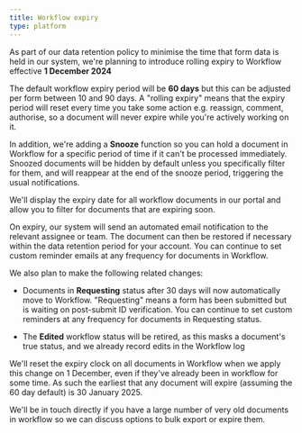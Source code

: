 ```yaml
---
title: Workflow expiry
type: platform
---
```


As part of our data retention policy to minimise the time that form data is held in our system, we're planning to introduce rolling expiry to Workflow effective **1 December 2024**

The default workflow expiry period will be **60 days** but this can be adjusted per form between 10 and 90 days. A "rolling expiry" means that the expiry period will reset every time you take some action e.g. reassign, comment, authorise, so a document will never expire while you're actively working on it.

In addition, we're adding a **Snooze** function so you can hold a document in Workflow for a specific period of time if it can't be processed immediately. Snoozed documents will be hidden by default unless you specifically filter for them, and will reappear at the end of the snooze period, triggering the usual notifications.

We'll display the expiry date for all workflow documents in our portal and allow you to filter for documents that are expiring soon.

On expiry, our system will send an automated email notification to the relevant assignee or team. The document can then be restored if necessary within the data retention period for your account. You can continue to set custom reminder emails at any frequency for documents in Workflow.

We also plan to make the following related changes:

* Documents in **Requesting** status after 30 days will now automatically move to Workflow. "Requesting" means a form has been submitted but is waiting on post-submit ID verification. You can continue to set custom reminders at any frequency for documents in Requesting status.

* The **Edited** workflow status will be retired, as this masks a document's true status, and we already record edits in the Workflow log

We'll reset the expiry clock on all documents in Workflow when we apply this change on 1 December, even if they've already been in workflow for some time. As such the earliest that any document will expire (assuming the 60 day default) is 30 January 2025.

We'll be in touch directly if you have a large number of very old documents in workflow so we can discuss options to bulk export or expire them.